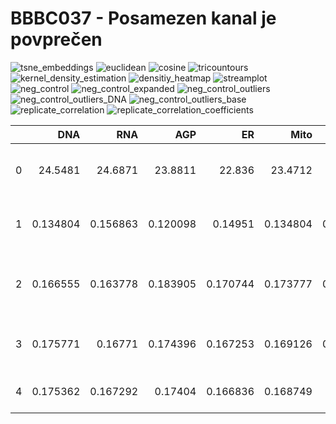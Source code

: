 # BBBC037 - Posamezen kanal je povprečen


![tsne_embeddings](images_avg/tsne_embeddings.png)
![euclidean](images_avg/euclidean.png)
![cosine](images_avg/cosine.png)
![tricountours](images_avg/tricountours.png)
![kernel_density_estimation](images_avg/kernel_density_estimation.png)
![densitiy_heatmap](images_avg/densitiy_heatmap.png)
![streamplot](images_avg/streamplot.png)
![neg_control](images_avg/neg_control.png)
![neg_control_expanded](images_avg/neg_control_expanded.png)
![neg_control_outliers](images_avg/neg_control_outliers.png)
![neg_control_outliers_DNA](images_avg/neg_control_outliers_DNA.png)
![neg_control_outliers_base](images_avg/neg_control_outliers_base.png)
![replicate_correlation](images_avg/replicate_correlation.png)
![replicate_correlation_coefficients](images_avg/replicate_correlation_coefficients.png)

|    |       DNA |       RNA |       AGP |        ER |      Mito |      base | Metric                                     |
|---:|----------:|----------:|----------:|----------:|----------:|----------:|:-------------------------------------------|
|  0 | 24.5481   | 24.6871   | 23.8811   | 22.836    | 23.4712   | 25.5773   | Average folds of enrichment at top 1%      |
|  1 |  0.134804 |  0.156863 |  0.120098 |  0.14951  |  0.134804 |  0.137255 | Average of Precision At Top 1% (9 results) |
|  2 |  0.166555 |  0.163778 |  0.183905 |  0.170744 |  0.173777 |  0.180324 | Average Recall At Top 10% (20 results)     |
|  3 |  0.175771 |  0.16771  |  0.174396 |  0.167253 |  0.169126 |  0.181242 | Mean Average Precision (MAP)               |
|  4 |  0.175362 |  0.167292 |  0.17404  |  0.166836 |  0.168749 |  0.18084  | Area Under the PR curve                    |
